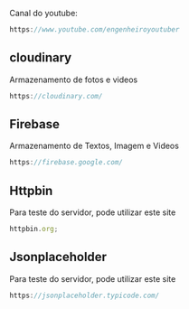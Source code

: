 Canal do youtube:

```js
https://www.youtube.com/engenheiroyoutuber
```

## cloudinary

Armazenamento de fotos e videos

```js
https://cloudinary.com/
```

## Firebase

Armazenamento de Textos, Imagem e Videos

```js
https://firebase.google.com/
```

## Httpbin

Para teste do servidor, pode utilizar este site

```js
httpbin.org;
```

## Jsonplaceholder

Para teste do servidor, pode utilizar este site

```js
https://jsonplaceholder.typicode.com/
```
